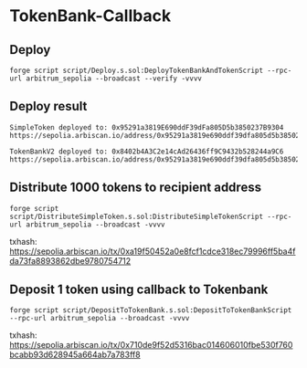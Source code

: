 # TokenBank-Callback


## Deploy
```
forge script script/Deploy.s.sol:DeployTokenBankAndTokenScript --rpc-url arbitrum_sepolia --broadcast --verify -vvvv
```
## Deploy result
```
SimpleToken deployed to: 0x95291a3819E690ddF39dFa805D5b3850237B9304
https://sepolia.arbiscan.io/address/0x95291a3819e690ddf39dfa805d5b3850237b9304

TokenBankV2 deployed to: 0x8402b4A3C2e14cAd26436ff9C9432b528244a9C6
https://sepolia.arbiscan.io/address/0x95291a3819e690ddf39dfa805d5b3850237b9304
```

## Distribute 1000 tokens to recipient address
```
forge script script/DistributeSimpleToken.s.sol:DistributeSimpleTokenScript --rpc-url arbitrum_sepolia --broadcast -vvvv
```
txhash: https://sepolia.arbiscan.io/tx/0xa19f50452a0e8fcf1cdce318ec79996ff5ba4fda73fa8893862dbe9780754712


## Deposit 1 token using callback to Tokenbank
```
forge script script/DepositToTokenBank.s.sol:DepositToTokenBankScript --rpc-url arbitrum_sepolia --broadcast -vvvv
```
txhash: https://sepolia.arbiscan.io/tx/0x710de9f52d5316bac014606010fbe530f760bcabb93d628945a664ab7a783ff8

